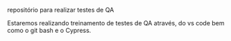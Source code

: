 repositório para realizar testes de QA

Estaremos realizando treinamento de testes de QA através, do vs code bem como o git bash e o Cypress.
